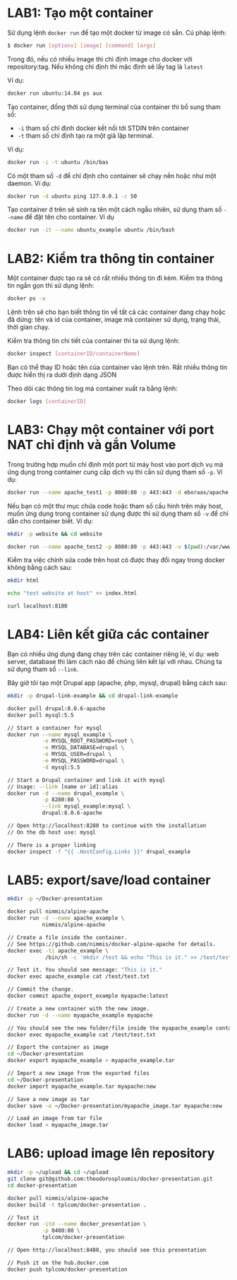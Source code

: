 ﻿

# LAB1: Tạo một container

Sử dụng lệnh `docker run` để tạo một docker từ image có sẵn. Cú pháp lệnh:
```sh
$ docker run [options] [image] [command] [args]
```

Trong đó, nếu có nhiều image thì chỉ định image cho docker với repository:tag. Nếu không chỉ định thì mặc định sẽ lấy tag là `latest`

Ví dụ:
```sh
docker run ubuntu:14.04 ps aux
```

Tạo container, đồng thời sử dụng terminal của container thì bổ sung tham số:
- `-i` tham số chỉ định docker kết nối tới STDIN trên container
- `-t` tham số chỉ định tạo ra một giả lập terminal.

Ví dụ:
```sh
docker run -i -t ubuntu /bin/bas
```

Có một tham số `-d` để chỉ định cho container sẽ chạy nền hoặc như một daemon. Ví dụ:
```sh
docker run -d ubuntu ping 127.0.0.1 -c 50
```

Tạo container ở trên sẽ sinh ra tên một cách ngẫu nhiên, sử dụng tham số `--name` để đặt tên cho container. Ví dụ
```sh
docker run -it --name ubuntu_example ubuntu /bin/bash
```

# LAB2: Kiểm tra thông tin container

Một container được tạo ra sẽ có rất nhiều thông tin đi kèm. Kiểm tra thông tin ngắn gọn thì sử dụng lệnh:
```sh
docker ps -a
```

Lệnh trên sẽ cho bạn biết thông tin về tất cả các container đang chạy hoặc đã dừng: tên và id của container, image mà container sử dụng, trạng thái, thời gian chạy.

Kiểm tra thông tin chi tiết của container thì ta sử dụng lệnh:
```sh
docker inspect [containerID/containerName]
```

Bạn có thể thay ID hoặc tên của container vào lệnh trên. Rất nhiều thông tin được hiển thị ra dưới định dạng JSON

Theo dõi các thông tin log mà container xuất ra bằng lệnh:
```sh
docker logs [containerID]
```

# LAB3: Chạy một container với port NAT chỉ định và gắn Volume

Trong trường hợp muốn chỉ định một port từ máy host vào port dịch vụ mà ứng dụng trong container cung cấp dịch vụ thì cần sử dụng tham số `-p`. Ví dụ:
```sh
docker run --name apache_test1 -p 8080:80 -p 443:443 -d eboraas/apache
```

Nếu bạn có một thư mục chứa code hoặc tham số cấu hình trên máy host, muốn ứng dụng trong container sử dụng được thì sử dụng tham số `-v` để chỉ dẫn cho container biết. Ví dụ:
```sh
mkdir -p website && cd website

docker run --name apache_test2 -p 8080:80 -p 443:443 -v $(pwd):/var/www/  -d eboraas/apache
```

Kiểm tra việc chỉnh sửa code trên host có được thay đổi ngay trong docker không bằng cách sau:
```sh
mkdir html

echo "test website at host" >> index.html

curl localhost:8180
```

# LAB4: Liên kết giữa các container

Bạn có nhiều ứng dụng đang chạy trên các container riêng lẻ, ví dụ: web server, database thì làm cách nào để chúng liên kết lại với nhau. Chúng ta sử dụng tham số `--link`.

Bây giờ tôi tạo một Drupal app (apache, php, mysql, drupal) bằng cách sau:
```sh
mkdir -p drupal-link-example && cd drupal-link-example

docker pull drupal:8.0.6-apache
docker pull mysql:5.5

// Start a container for mysql
docker run --name mysql_example \
           -e MYSQL_ROOT_PASSWORD=root \
           -e MYSQL_DATABASE=drupal \
           -e MYSQL_USER=drupal \
           -e MYSQL_PASSWORD=drupal \
           -d mysql:5.5

// Start a Drupal container and link it with mysql
// Usage: --link [name or id]:alias
docker run -d --name drupal_example \
           -p 8280:80 \
           --link mysql_example:mysql \
           drupal:8.0.6-apache

// Open http://localhost:8280 to continue with the installation
// On the db host use: mysql

// There is a proper linking
docker inspect -f "{{ .HostConfig.Links }}" drupal_example
```

# LAB5: export/save/load container

```sh
mkdir -p ~/Docker-presentation

docker pull nimmis/alpine-apache
docker run -d --name apache_example \
           nimmis/alpine-apache

// Create a file inside the container.
// See https://github.com/nimmis/docker-alpine-apache for details.
docker exec -ti apache_example \
            /bin/sh -c 'mkdir /test && echo "This is it." >> /test/test.txt'

// Test it. You should see message: "This is it."
docker exec apache_example cat /test/test.txt

// Commit the change.
docker commit apache_export_example myapache:latest

// Create a new container with the new image.
docker run -d --name myapache_example myapache

// You should see the new folder/file inside the myapache_example container.
docker exec myapache_example cat /test/test.txt

// Export the container as image
cd ~/Docker-presentation
docker export myapache_example > myapache_example.tar

// Import a new image from the exported files
cd ~/Docker-presentation
docker import myapache_example.tar myapache:new

// Save a new image as tar
docker save -o ~/Docker-presentation/myapache_image.tar myapache:new

// Load an image from tar file
docker load < myapache_image.tar
```

# LAB6: upload image lên repository

```sh
mkdir -p ~/upload && cd ~/upload
git clone git@github.com:theodorosploumis/docker-presentation.git
cd docker-presentation

docker pull nimmis/alpine-apache
docker build -t tplcom/docker-presentation .

// Test it
docker run -itd --name docker_presentation \
           -p 8480:80 \
           tplcom/docker-presentation

// Open http://localhost:8480, you should see this presentation

// Push it on the hub.docker.com
docker push tplcom/docker-presentation
```
